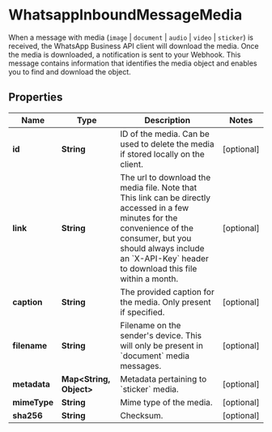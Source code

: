 

# WhatsappInboundMessageMedia

When a message with media (`image` | `document` | `audio` | `video` | `sticker`) is received, the WhatsApp Business API client will download the media. Once the media is downloaded, a notification is sent to your Webhook. This message contains information that identifies the media object and enables you to find and download the object.

## Properties

| Name | Type | Description | Notes |
|------------ | ------------- | ------------- | -------------|
|**id** | **String** | ID of the media. Can be used to delete the media if stored locally on the client. |  [optional] |
|**link** | **String** | The url to download the media file. Note that This link can be directly accessed in a few minutes for the convenience of the consumer, but you should always include an &#x60;X-API-Key&#x60; header to download this file within a month. |  [optional] |
|**caption** | **String** | The provided caption for the media. Only present if specified. |  [optional] |
|**filename** | **String** | Filename on the sender&#39;s device. This will only be present in &#x60;document&#x60; media messages. |  [optional] |
|**metadata** | **Map&lt;String, Object&gt;** | Metadata pertaining to &#x60;sticker&#x60; media. |  [optional] |
|**mimeType** | **String** | Mime type of the media. |  [optional] |
|**sha256** | **String** | Checksum. |  [optional] |



